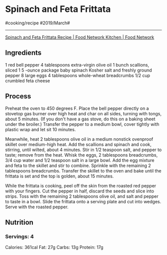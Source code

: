 #  Spinach and Feta Frittata
#cooking/recipe #2019/March#
- - - -
[Spinach and Feta Frittata Recipe | Food Network Kitchen | Food Network](https://www.foodnetwork.com/recipes/food-network-kitchen/spinach-and-feta-frittata-recipe-2108113)

## Ingredients
1 red bell pepper
4 tablespoons extra-virgin olive oil
1 bunch scallions, sliced
1 5 -ounce package baby spinach
Kosher salt and freshly ground pepper
8 large eggs
4 tablespoons whole-wheat breadcrumbs
1/2 cup crumbled feta cheese

## Process
Preheat the oven to 450 degrees F. Place the bell pepper directly on a stovetop gas burner over high heat and char on all sides, turning with tongs, about 5 minutes. (If you don't have a gas stove, do this on a baking sheet under the broiler.) Transfer the pepper to a medium bowl, cover tightly with plastic wrap and let sit 10 minutes.

Meanwhile, heat 2 tablespoons olive oil in a medium nonstick ovenproof skillet over medium-high heat. Add the scallions and spinach and cook, stirring, until wilted, about 4 minutes. Stir in 1/2 teaspoon salt, and pepper to taste; remove from the heat. Whisk the eggs, 2 tablespoons breadcrumbs, 3/4 cup water and 1/2 teaspoon salt in a large bowl. Add the egg mixture and feta to the skillet and stir to combine. Sprinkle with the remaining 2 tablespoons breadcrumbs. Transfer the skillet to the oven and bake until the frittata is set and the top is golden, about 15 minutes.

While the frittata is cooking, peel off the skin from the roasted red pepper with your fingers. Cut the pepper in half, discard the seeds and slice into strips. Toss with the remaining 2 tablespoons olive oil, and salt and pepper to taste in a bowl. Slide the frittata onto a serving plate and cut into wedges. Serve with the roasted pepper.

## Nutrition
### Servings:  4
Calories: 361cal
Fat: 27g
Carbs: 13g
Protein: 17g